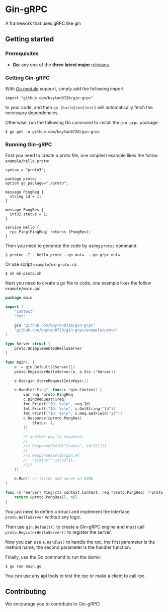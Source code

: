 # Gin-gRPC

A framework that uses gRPC like gin

## Getting started

### Prerequisites

- **[Go](https://go.dev/)**: any one of the **three latest major** [releases](https://go.dev/doc/devel/release).

### Getting Gin-gRPC

With [Go module](https://github.com/golang/go/wiki/Modules) support, simply add the following import

```
import "github.com/baytan0720/gin-grpc"
```

to your code, and then `go [build|run|test]` will automatically fetch the necessary dependencies.

Otherwise, run the following Go command to install the `gin-grpc` package:

```
$ go get -u github.com/baytan0720/gin-grpc
```

### Running Gin-gRPC

First you need to create a proto file, one simplest example likes the follow `example/hello.proto`:

```
syntax = "proto3";

package proto;
option go_package="./proto";

message PingReq {
  string id = 1;
}

message PongRes {
  int32 status = 1;
}

service Hello {
  rpc Ping(PingReq) returns (PongRes);
}
```

Then you need to generate the code by using `protoc` command:

```
$ protoc -I . hello.proto --go_out=. --go-grpc_out=.
```

Or use script `example/mk-proto.sh`:

```
$ sh mk-proto.sh
```

Next you need to create a go file to code, one example likes the follow `example/main.go`:

```go
package main

import (
	"context"
	"fmt"

	gin "github.com/baytan0720/gin-grpc"
	"github.com/baytan0720/gin-grpc/example/proto"
)

type Server struct {
	proto.UnimplementedHelloServer
}

func main() {
	e := gin.Default(&Server{})
	proto.RegisterHelloServer(e, e.Srv.(*Server))

	e.Use(gin.StoreRequestIntoKeys())

	e.Handle("Ping", func(c *gin.Context) {
		var req *proto.PingReq
		c.BindRequest(&req)
		fmt.Printf("ID: %s\n", req.Id)
		fmt.Printf("ID: %s\n", c.GetString("Id"))
		fmt.Printf("ID: %s\n", c.Req.GetField("Id"))
		c.Response(&proto.PongRes{
			Status: 1,
		})

		// another way to response:
		//
		//c.ResponseField("Status", int32(1))
		//
		//c.ResponseFields(gin.H{
		//	"Status": int32(1),
		//})
	})

	e.Run() // listen and serve on 8080
}

func (s *Server) Ping(ctx context.Context, req *proto.PingReq) (*proto.PongRes, error) {
	return &proto.PongRes{}, nil
}

```

You just need to define a struct and implement the interface `proto.HelloServer` without any logic.

Then use `gin.Default()` to create a Gin-gRPC engine and must call `proto.RegisterHelloServer()` to register the server.

Now you can use `e.Handle()` to handle the rpc, the first parameter is the method name, the second parameter is the handler function.

Finally, use the Go command to run the demo:

```
$ go run main.go
```

You can use any api tools to test the rpc or make a client to call rpc.

## Contributing

We encourage you to contribute to Gin-gRPC!